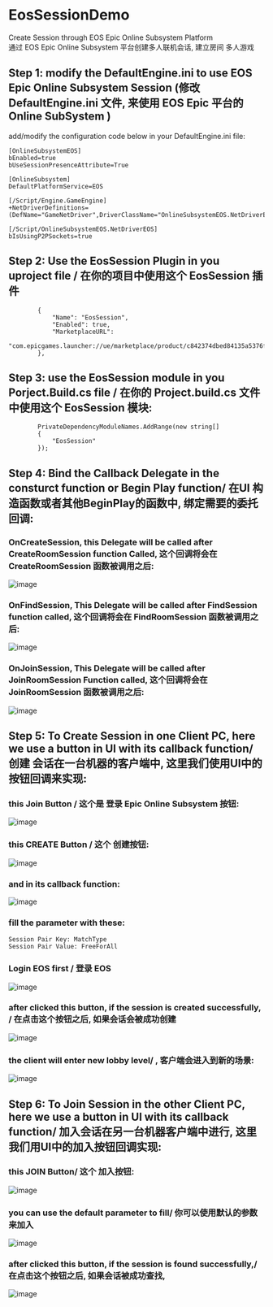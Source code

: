 # EosSessionDemo   
Create Session through EOS Epic Online Subsystem Platform   
通过 EOS Epic Online Subsystem 平台创建多人联机会话, 建立房间   多人游戏   
## Step 1: modify the DefaultEngine.ini to use EOS Epic Online Subsystem Session (修改 DefaultEngine.ini 文件, 来使用 EOS Epic  平台的 Online SubSystem )   
add/modify the configuration code below in your DefaultEngine.ini file:   
```
[OnlineSubsystemEOS]
bEnabled=true
bUseSessionPresenceAttribute=True

[OnlineSubsystem]
DefaultPlatformService=EOS

[/Script/Engine.GameEngine]
+NetDriverDefinitions=(DefName="GameNetDriver",DriverClassName="OnlineSubsystemEOS.NetDriverEOS",DriverClassNameFallback="OnlineSubsystemUtils.IpNetDriver")

[/Script/OnlineSubsystemEOS.NetDriverEOS]
bIsUsingP2PSockets=true
```
## Step 2: Use the EosSession Plugin in you uproject file / 在你的项目中使用这个 EosSession 插件   
```
		{
			"Name": "EosSession",
			"Enabled": true,
			"MarketplaceURL":          
         "com.epicgames.launcher://ue/marketplace/product/c842374dbed84135a5376fbd5f63cf6e"
		},
```      

## Step 3: use the EosSession module in you Porject.Build.cs file / 在你的 Project.build.cs 文件中使用这个 EosSession 模块:   
```
        PrivateDependencyModuleNames.AddRange(new string[]
        {
            "EosSession"
        });
```

## Step 4: Bind the Callback Delegate in the consturct function or Begin Play function/ 在UI 构造函数或者其他BeginPlay的函数中, 绑定需要的委托回调:   
### OnCreateSession,  this Delegate will be called after CreateRoomSession function Called, 这个回调将会在CreateRoomSession 函数被调用之后:   
![image](https://github.com/WanWanHa/MarketPlaceDemo/assets/8192020/7d42fa57-240d-437c-aeb1-42eaebaafd69)     
### OnFindSession, This Delegate will be called after FindSession function called, 这个回调将会在  FindRoomSession 函数被调用之后:   
![image](https://github.com/WanWanHa/MarketPlaceDemo/assets/8192020/bd291c26-b92e-499e-a5a1-90b7db89f1f4)    
### OnJoinSession, This Delegate will be called after JoinRoomSession Function called, 这个回调将会在 JoinRoomSession 函数被调用之后:   
![image](https://github.com/WanWanHa/MarketPlaceDemo/assets/8192020/b5f52750-964e-40c2-a448-eefbb4a14e6d)    

## Step 5: To Create Session in one Client PC,  here we use a button in UI with its callback function/ 创建 会话在一台机器的客户端中, 这里我们使用UI中的按钮回调来实现:   
### this Join Button / 这个是 登录 Epic Online Subsystem 按钮:    
![image](https://github.com/WanWanHa/MarketPlaceDemo/assets/8192020/c516a1b9-1fe3-484e-a225-7cb63aa92590)    
### this CREATE Button  /  这个 创建按钮:    
![image](https://user-images.githubusercontent.com/8192020/232369682-58dd110b-4583-48dd-b450-326ac104377f.png)     
### and in its callback function:   
![image](https://github.com/WanWanHa/MarketPlaceDemo/assets/8192020/5ab0ade0-0a95-4181-8106-e82669a9e1fd)      
### fill the parameter with these:   
```
Session Pair Key: MatchType
Session Pair Value: FreeForAll
```

### Login EOS first / 登录 EOS 
![image](https://github.com/WanWanHa/MarketPlaceDemo/assets/8192020/efed7c39-eb5d-4c58-ad91-5d09ca08c9fa)   
### after clicked this button, if the session is created successfully, / 在点击这个按钮之后, 如果会话会被成功创建    
![image](https://github.com/WanWanHa/MarketPlaceDemo/assets/8192020/4d9445f4-fd59-4950-b72b-17f646054c43)       
###  the client will enter new lobby level/ , 客户端会进入到新的场景:     
![image](https://github.com/WanWanHa/MarketPlaceDemo/assets/8192020/bce1e70f-670b-44e3-8582-2fe0580bba0e)     

## Step 6: To Join Session in the other Client PC, here we use a button in UI with its callback function/ 加入会话在另一台机器客户端中进行, 这里我们用UI中的加入按钮回调实现:   
### this JOIN Button/ 这个 加入按钮:    
![image](https://user-images.githubusercontent.com/8192020/232370693-93f88021-9e17-464f-96a8-03e16bdb8cba.png)   
### you can use the default parameter to fill/ 你可以使用默认的参数来加入   
![image](https://user-images.githubusercontent.com/8192020/232371297-7d2ab575-d4b4-495e-850e-8bc3d86a0aa4.png)   
### after clicked this button, if the session is found successfully,/ 在点击这个按钮之后, 如果会话被成功查找,   
![image](https://github.com/WanWanHa/MarketPlaceDemo/assets/8192020/84b9661c-f9a0-4cae-90dd-4e6cee907eda)   
   






